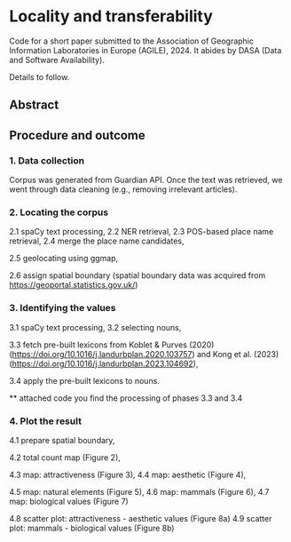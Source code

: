 # Locality and transferability

Code for a short paper submitted to the Association of Geographic Information Laboratories in Europe (AGILE), 2024. 
It abides by DASA (Data and Software Availability). 

Details to follow. 


## Abstract




## Procedure and outcome 

### 1. Data collection
Corpus was generated from Guardian API. Once the text was retrieved, we went through data cleaning (e.g., removing irrelevant articles). 

### 2. Locating the corpus 
2.1 spaCy text processing, 2.2 NER retrieval, 2.3 POS-based place name retrieval, 2.4 merge the place name candidates, 

2.5 geolocating using ggmap, 

2.6 assign spatial boundary (spatial boundary data was acquired from https://geoportal.statistics.gov.uk/)

### 3. Identifying the values 
3.1 spaCy text processing, 3.2 selecting nouns, 

3.3 fetch pre-built lexicons from Koblet & Purves (2020) (https://doi.org/10.1016/j.landurbplan.2020.103757) and Kong et al. (2023) (https://doi.org/10.1016/j.landurbplan.2023.104692), 

3.4 apply the pre-built lexicons to nouns. 

** attached code you find the processing of phases 3.3 and 3.4


### 4. Plot the result 
4.1 prepare spatial boundary, 

4.2 total count map (Figure 2), 

4.3 map: attractiveness (Figure 3), 4.4 map: aesthetic (Figure 4), 

4.5 map: natural elements (Figure 5), 4.6 map: mammals (Figure 6), 4.7 map: biological values (Figure 7)

4.8 scatter plot: attractiveness - aesthetic values (Figure 8a)
4.9 scatter plot: mammals - biological values (Figure 8b)

